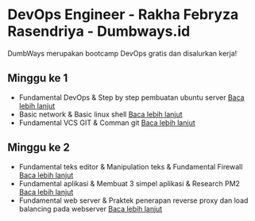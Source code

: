 # DevOps Engineer - Rakha Febryza Rasendriya - Dumbways.id
DumbWays merupakan bootcamp DevOps gratis dan disalurkan kerja!

## Minggu ke 1
- Fundamental DevOps & Step by step pembuatan ubuntu server [Baca lebih lanjut](week-1/day1/README.md)
- Basic network & Basic linux shell [Baca lebih lanjut](week-1/day2/README.md)
- Fundamental VCS GIT & Comman git [Baca lebih lanjut](week-1/day3/README.md)

## Minggu ke 2
- Fundamental teks editor & Manipulation teks & Fundamental Firewall [Baca lebih lanjut](week-2/day4/README.md)
- Fundamental aplikasi & Membuat 3 simpel aplikasi & Research PM2 [Baca lebih lanjut](week-2/day5/README.md)
- Fundamental web server & Praktek penerapan reverse proxy dan load balancing pada webserver [Baca lebih lanjut](week-2/day6/README.md)
